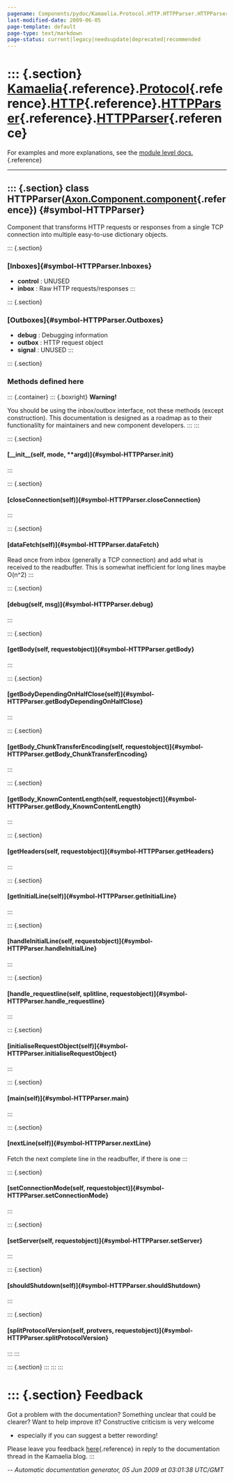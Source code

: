```yaml
---
pagename: Components/pydoc/Kamaelia.Protocol.HTTP.HTTPParser.HTTPParser
last-modified-date: 2009-06-05
page-template: default
page-type: text/markdown
page-status: current|legacy|needsupdate|deprecated|recommended
---
```

::: {.section}
[Kamaelia](/Components/pydoc/Kamaelia.html){.reference}.[Protocol](/Components/pydoc/Kamaelia.Protocol.html){.reference}.[HTTP](/Components/pydoc/Kamaelia.Protocol.HTTP.html){.reference}.[HTTPParser](/Components/pydoc/Kamaelia.Protocol.HTTP.HTTPParser.html){.reference}.[HTTPParser](/Components/pydoc/Kamaelia.Protocol.HTTP.HTTPParser.HTTPParser.html){.reference}
===========================================================================================================================================================================================================================================================================================================================================================================

For examples and more explanations, see the [module level
docs.](/Components/pydoc/Kamaelia.Protocol.HTTP.HTTPParser.html){.reference}

------------------------------------------------------------------------

::: {.section}
class HTTPParser([Axon.Component.component](/Docs/Axon/Axon.Component.component.html){.reference}) {#symbol-HTTPParser}
--------------------------------------------------------------------------------------------------

Component that transforms HTTP requests or responses from a single TCP
connection into multiple easy-to-use dictionary objects.

::: {.section}
### [Inboxes]{#symbol-HTTPParser.Inboxes}

-   **control** : UNUSED
-   **inbox** : Raw HTTP requests/responses
:::

::: {.section}
### [Outboxes]{#symbol-HTTPParser.Outboxes}

-   **debug** : Debugging information
-   **outbox** : HTTP request object
-   **signal** : UNUSED
:::

::: {.section}
### Methods defined here

::: {.container}
::: {.boxright}
**Warning!**

You should be using the inbox/outbox interface, not these methods
(except construction). This documentation is designed as a roadmap as to
their functionalilty for maintainers and new component developers.
:::
:::

::: {.section}
#### [\_\_init\_\_(self, mode, \*\*argd)]{#symbol-HTTPParser.__init__}
:::

::: {.section}
#### [closeConnection(self)]{#symbol-HTTPParser.closeConnection}
:::

::: {.section}
#### [dataFetch(self)]{#symbol-HTTPParser.dataFetch}

Read once from inbox (generally a TCP connection) and add what is
received to the readbuffer. This is somewhat inefficient for long lines
maybe O(n\^2)
:::

::: {.section}
#### [debug(self, msg)]{#symbol-HTTPParser.debug}
:::

::: {.section}
#### [getBody(self, requestobject)]{#symbol-HTTPParser.getBody}
:::

::: {.section}
#### [getBodyDependingOnHalfClose(self)]{#symbol-HTTPParser.getBodyDependingOnHalfClose}
:::

::: {.section}
#### [getBody\_ChunkTransferEncoding(self, requestobject)]{#symbol-HTTPParser.getBody_ChunkTransferEncoding}
:::

::: {.section}
#### [getBody\_KnownContentLength(self, requestobject)]{#symbol-HTTPParser.getBody_KnownContentLength}
:::

::: {.section}
#### [getHeaders(self, requestobject)]{#symbol-HTTPParser.getHeaders}
:::

::: {.section}
#### [getInitialLine(self)]{#symbol-HTTPParser.getInitialLine}
:::

::: {.section}
#### [handleInitialLine(self, requestobject)]{#symbol-HTTPParser.handleInitialLine}
:::

::: {.section}
#### [handle\_requestline(self, splitline, requestobject)]{#symbol-HTTPParser.handle_requestline}
:::

::: {.section}
#### [initialiseRequestObject(self)]{#symbol-HTTPParser.initialiseRequestObject}
:::

::: {.section}
#### [main(self)]{#symbol-HTTPParser.main}
:::

::: {.section}
#### [nextLine(self)]{#symbol-HTTPParser.nextLine}

Fetch the next complete line in the readbuffer, if there is one
:::

::: {.section}
#### [setConnectionMode(self, requestobject)]{#symbol-HTTPParser.setConnectionMode}
:::

::: {.section}
#### [setServer(self, requestobject)]{#symbol-HTTPParser.setServer}
:::

::: {.section}
#### [shouldShutdown(self)]{#symbol-HTTPParser.shouldShutdown}
:::

::: {.section}
#### [splitProtocolVersion(self, protvers, requestobject)]{#symbol-HTTPParser.splitProtocolVersion}
:::
:::

::: {.section}
:::
:::
:::

::: {.section}
Feedback
========

Got a problem with the documentation? Something unclear that could be
clearer? Want to help improve it? Constructive criticism is very welcome
- especially if you can suggest a better rewording!

Please leave you feedback
[here](../../../cgi-bin/blog/blog.cgi?rm=viewpost&nodeid=1142023701){.reference}
in reply to the documentation thread in the Kamaelia blog.
:::

*\-- Automatic documentation generator, 05 Jun 2009 at 03:01:38 UTC/GMT*
